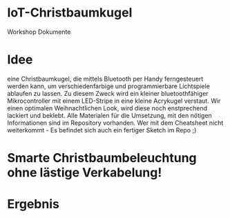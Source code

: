 # IoT-Christbaumkugel
Workshop Dokumente

# Idee
eine Christbaumkugel, die mittels Bluetooth per Handy ferngesteuert werden kann, um verschiedenfarbige und programmierbare Lichtspiele ablaufen zu lassen. Zu diesem Zweck wird ein kleiner bluetoothfähiger Mikrocontroller mit einem LED-Stripe in eine kleine Acrykugel verstaut. Wir einen  optimalen Weihnachtlichen Look, wird diese noch enstprechend lackiert und beklebt.
Alle Materialen für die Umsetzung, mit den nötigen Informationen sind im Repository vorhanden.
Wer mit dem Cheatsheet nicht weiterkommt - Es befindet sich auch ein fertiger Sketch im Repo ;) 

# Smarte Christbaumbeleuchtung ohne lästige Verkabelung!


# Ergebnis

